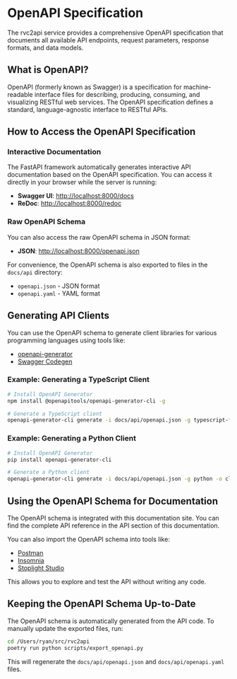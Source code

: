 # OpenAPI Specification

The rvc2api service provides a comprehensive OpenAPI specification that documents all available API endpoints, request parameters, response formats, and data models.

## What is OpenAPI?

OpenAPI (formerly known as Swagger) is a specification for machine-readable interface files for describing, producing, consuming, and visualizing RESTful web services. The OpenAPI specification defines a standard, language-agnostic interface to RESTful APIs.

## How to Access the OpenAPI Specification

### Interactive Documentation

The FastAPI framework automatically generates interactive API documentation based on the OpenAPI specification. You can access it directly in your browser while the server is running:

- **Swagger UI**: [http://localhost:8000/docs](http://localhost:8000/docs)
- **ReDoc**: [http://localhost:8000/redoc](http://localhost:8000/redoc)

### Raw OpenAPI Schema

You can also access the raw OpenAPI schema in JSON format:

- **JSON**: [http://localhost:8000/openapi.json](http://localhost:8000/openapi.json)

For convenience, the OpenAPI schema is also exported to files in the `docs/api` directory:

- `openapi.json` - JSON format
- `openapi.yaml` - YAML format

## Generating API Clients

You can use the OpenAPI schema to generate client libraries for various programming languages using tools like:

- [openapi-generator](https://openapi-generator.tech/)
- [Swagger Codegen](https://swagger.io/tools/swagger-codegen/)

### Example: Generating a TypeScript Client

```bash
# Install OpenAPI Generator
npm install @openapitools/openapi-generator-cli -g

# Generate a TypeScript client
openapi-generator-cli generate -i docs/api/openapi.json -g typescript-fetch -o frontend/src/api/generated
```

### Example: Generating a Python Client

```bash
# Install OpenAPI Generator
pip install openapi-generator-cli

# Generate a Python client
openapi-generator-cli generate -i docs/api/openapi.json -g python -o clients/python
```

## Using the OpenAPI Schema for Documentation

The OpenAPI schema is integrated with this documentation site. You can find the complete API reference in the API section of this documentation.

You can also import the OpenAPI schema into tools like:

- [Postman](https://www.postman.com/)
- [Insomnia](https://insomnia.rest/)
- [Stoplight Studio](https://stoplight.io/studio/)

This allows you to explore and test the API without writing any code.

## Keeping the OpenAPI Schema Up-to-Date

The OpenAPI schema is automatically generated from the API code. To manually update the exported files, run:

```bash
cd /Users/ryan/src/rvc2api
poetry run python scripts/export_openapi.py
```

This will regenerate the `docs/api/openapi.json` and `docs/api/openapi.yaml` files.

